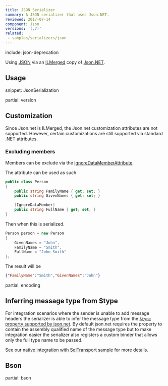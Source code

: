 ```yaml
---
title: JSON Serializer
summary: A JSON serializer that uses Json.NET.
reviewed: 2017-07-14
component: Json
versions: '(,7)'
related:
 - samples/serializers/json
---
```


include: json-deprecation

Using [JSON](https://en.wikipedia.org/wiki/Json) via an [ILMerged](https://github.com/Microsoft/ILMerge) copy of [Json.NET](http://www.newtonsoft.com/json).


## Usage

snippet: JsonSerialization


partial: version


## Customization

Since Json.net is ILMerged, the Json.net customization attributes are not supported. However, certain customizations are still supported via standard .NET attributes.


### Excluding members

Members can be exclude via the [IgnoreDataMemberAttribute](https://msdn.microsoft.com/en-us/library/system.runtime.serialization.ignoredatamemberattribute.aspx).

The attribute can be used as such

```cs
public class Person
{
    public string FamilyName { get; set; }
    public string GivenNames { get; set; }

    [IgnoreDataMember]
    public string FullName { get; set; }
}
```

Then when this is serialized.

```cs
Person person = new Person
{
    GivenNames = "John",
    FamilyName = "Smith",
    FullName = "John Smith"
};
```

The result will be

```json
{"FamilyName":"Smith","GivenNames":"John"}
```

partial: encoding

## Inferring message type from $type

For integration scenarios where the sender is unable to add message headers the serializer is able to infer the message type from the [`$type` property supported by json.net](https://www.newtonsoft.com/json/help/html/SerializeTypeNameHandling.htm). By default json.net requires the property to contain the assembly qualified name of the message type but to make integration easier the serializer also registers a custom binder that allows only the full type name to be passed.  

See our [native integration with SqlTransport sample](/samples/sqltransport/native-integration) for more details.

## Bson

partial: bson
